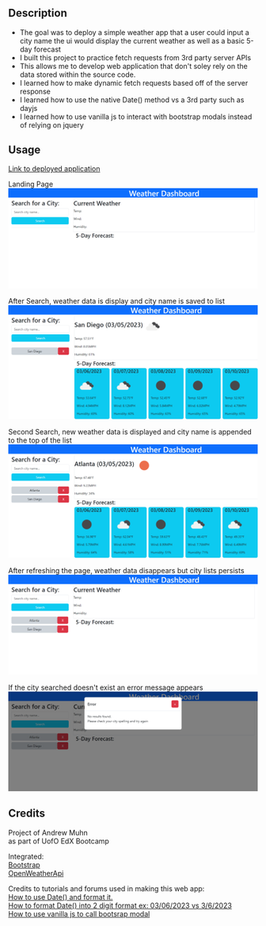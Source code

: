 # <Weather-App>

## Description

- The goal was to deploy a simple weather app that a user could input a city name the ui would display the current weather as well as a basic 5-day forecast
- I built this project to practice fetch requests from 3rd party server APIs
- This allows me to develop web application that don't soley rely on the data stored within the source code.
- I learned how to make dynamic fetch requests based off of the server response
- I learned how to use the native Date() method vs a 3rd party such as dayjs
- I learned how to use vanilla js to interact with bootstrap modals instead of relying on jquery

## Usage

[Link to deployed application](https://andrewmuhn.github.io/weather-app/)

Landing Page
![Landing Page](/assets/images/landing-page.png)

After Search, weather data is display and city name is saved to list
![After Search](/assets/images/after-search.png)

Second Search, new weather data is displayed and city name is appended to the top of the list
![Second Search](/assets/images/second-search.png)

After refreshing the page, weather data disappears but city lists persists
![After Refresh](/assets/images/city-list-persists.png)

If the city searched doesn't exist an error message appears
![Bad Search](/assets/images/bad-search.png)


## Credits

Project of Andrew Muhn  
as part of UofO EdX Bootcamp

Integrated:  
[Bootstrap](https://getbootstrap.com/)  
[OpenWeatherApi](https://openweathermap.org/api)  
  

Credits to tutorials and forums used in making this web app:  
[How to use Date() and format it.](https://linuxhint.com/format-date-as-yyyy-mm-dd-in-javascript/#:~:text=To%20set%20the%20format%20of,and%20%E2%80%9CgetDate()%E2%80%9D%20methods.)  
[How to format Date() into 2 digit format ex: 03/06/2023 vs 3/6/2023](https://stackoverflow.com/questions/6040515/how-do-i-get-month-and-date-of-javascript-in-2-digit-format)  
[How to use vanilla js to call bootsrap modal](https://www.youtube.com/watch?v=XUhdzIO6lgg&ab_channel=ByteGrad)  




